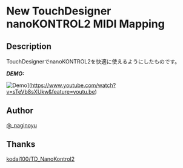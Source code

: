 # New TouchDesigner nanoKONTROL2 MIDI Mapping

## Description

TouchDesignerでnanoKONTROL2を快適に使えるようにしたものです。

***DEMO:***

![Demo](https://img.youtube.com/vi/sTeVb8sXUkw&feature=youtu.be/0.jpg)](https://www.youtube.com/watch?v=sTeVb8sXUkw&feature=youtu.be)

## Author

[@_naginoyu](https://twitter.com/_naginoyu)

## Thanks

[kodai100/TD_NanoKontrol2](https://github.com/kodai100/TD_NanoKontrol2)</blockquote>
